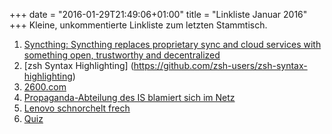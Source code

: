 +++
date = "2016-01-29T21:49:06+01:00"
title = "Linkliste Januar 2016"
+++
Kleine, unkommentierte Linkliste zum letzten Stammtisch.

1. [Syncthing: Syncthing replaces proprietary sync and cloud services with something open, trustworthy and decentralized](https://syncthing.net/)
2. [zsh Syntax Highlighting] (https://github.com/zsh-users/zsh-syntax-highlighting)
3. [2600.com](http://2600.com)
4. [Propaganda-Abteilung des IS blamiert sich im Netz](http://www.sueddeutsche.de/digital/islamischer-staat-propaganda-abteilung-des-is-blamiert-sich-im-netz-1.2833066)
5. [Lenovo schnorchelt frech](http://de.engadget.com/2015/09/23/three-strikes-noch-eine-spyware-auf-lenovo-rechnern-gefunden/)
6. [Quiz](https://complb.de/quit.jpg)
